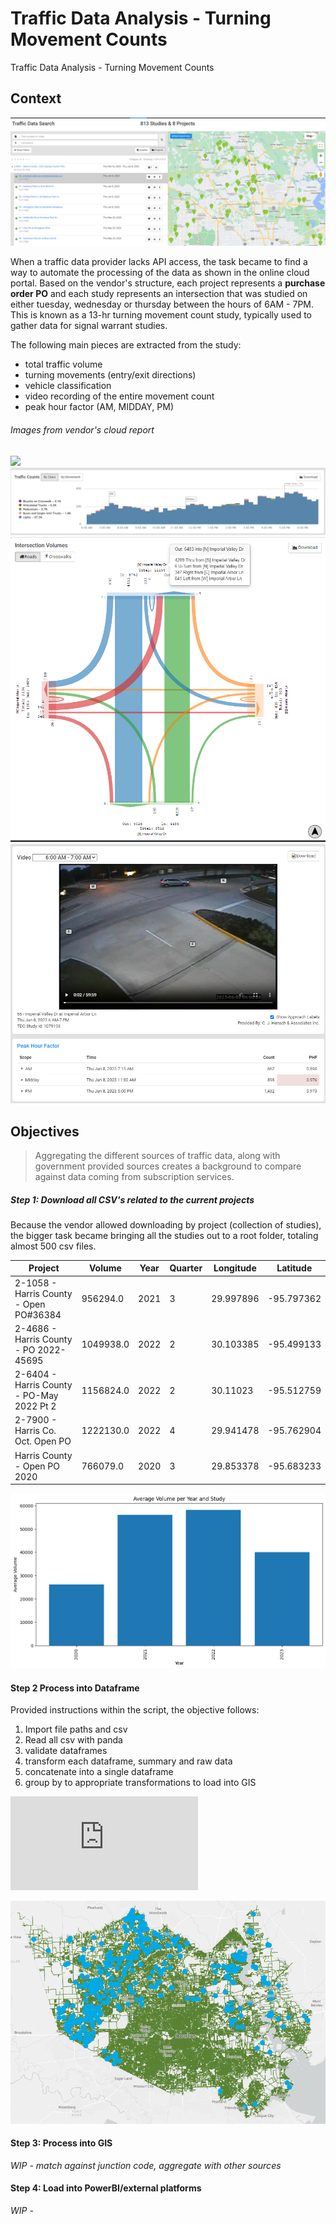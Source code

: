 # Traffic Data Analysis - Turning Movement Counts

Traffic Data Analysis - Turning Movement Counts

## Context 

![](images/traffic%20data%20portal.png)

When a traffic data provider lacks API access, the task became to find a way to automate the processing of the data as shown in the online cloud portal.  Based on the vendor's structure, each project represents a **purchase order PO** and each study represents an intersection that was studied on either tuesday, wednesday or thursday between the hours of 6AM - 7PM. This is known as a 13-hr turning movement count study, typically used to gather data for signal warrant studies. 

The following main pieces are extracted from the study:
- total traffic volume 
- turning movements (entry/exit directions)
- vehicle classification
- video recording of the entire movement count 
- peak hour factor (AM, MIDDAY, PM)

###### Images from vendor's cloud report
![](images/traffic%20could%20maps.png)
![](images/turning%20movement%20count%20chart.png)
![](images/turning%20movement%20count.png)
![](images/video%20and%20peak%20hour%20factors.png)

## Objectives 

> Aggregating the different sources of traffic data, along with government provided sources creates a background to compare against data coming from subscription services. 

##### Step 1: Download all CSV's related to the current projects 
Because the vendor allowed downloading by project (collection of studies), the bigger task became bringing all the studies out to a root folder, totaling almost 500 csv files. 
 
|Project|Volume|Year|Quarter|Longitude|Latitude|
|---|---|---|---|---|---|
2-1058 - Harris County - Open PO#36384|956294.0|2021|3|29.997896|-95.797362|
2-4686 - Harris County - PO 2022-45695|1049938.0|2022|2|30.103385|-95.499133|
2-6404 - Harris County - PO-May 2022 Pt 2|1156824.0|2022|2|30.11023|-95.512759|
2-7900 - Harris Co. Oct. Open PO|1222130.0|2022|4|29.941478|-95.762904|
Harris County - Open PO 2020|766079.0|2020|3|29.853378|-95.683233|

![](images/average%20volume%20tracked%20per%20year.png)

#### Step 2 Process into Dataframe

Provided instructions within the script, the objective follows: 
1. Import file paths and csv 
2. Read all csv with panda
3. validate dataframes
4. transform each dataframe, summary and raw data 
5. concatenate into a single dataframe
6. group by to appropriate transformations to load into GIS

![link to script](https://github.com/kuromasadev/tmc_dataprocessing/blob/main/scripts/Miovision_TMC_Importer_Stable_current.py)

![](images/Preview%20of%20studies%20in%20GIS.png)

#### Step 3: Process into GIS 

*WIP - match against junction code, aggregate with other sources* 

#### Step 4: Load into PowerBI/external platforms

*WIP -*

